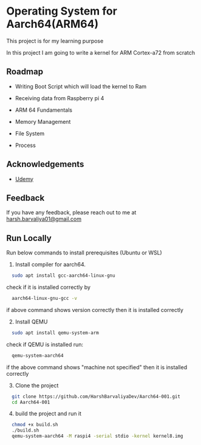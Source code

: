 
# Operating System for Aarch64(ARM64)

This project is for my learning purpose

In this project I am going to write a kernel for ARM Cortex-a72 from scratch




## Roadmap

- Writing Boot Script which will load the kernel to Ram

- Receiving data from Raspberry pi 4

- ARM 64 Fundamentals

- Memory Management 

- File System

- Process



## Acknowledgements

 - [Udemy](https://www.udemy.com/course/raspberry-pi-write-your-own-operating-system-step-by-step/learn/lecture/24008854?start=390#overview)



## Feedback

If you have any feedback, please reach out to me at harsh.barvaliya01@gmail.com


## Run Locally

Run below commands to install prerequisites (Ubuntu or WSL)

1) Install compiler for aarch64.

```bash
  sudo apt install gcc-aarch64-linux-gnu
```
check if it is installed correctly by

```bash
  aarch64-linux-gnu-gcc -v
```
if above command shows version correctly then it is installed correctly

2) Install QEMU
```bash
  sudo apt install qemu-system-arm
```
check if QEMU is installed run:
```bash
  qemu-system-aarch64
```
if the above command shows "machine not specified" then it is installed correctly

3) Clone the project

```bash
  git clone https://github.com/HarshBarvaliyaDev/Aarch64-001.git
  cd Aarch64-001
```
4) build the project and run it
```bash
  chmod +x build.sh
  ./build.sh
  qemu-system-aarch64 -M raspi4 -serial stdio -kernel kernel8.img
```

